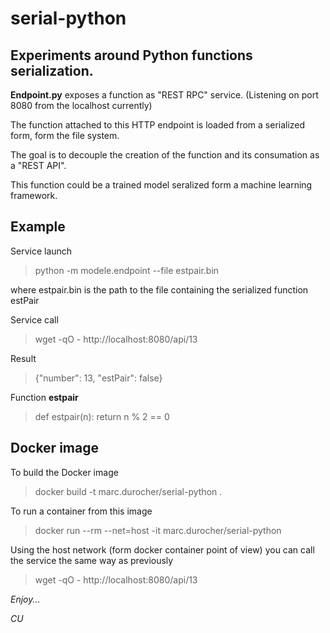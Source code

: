 # serial-python

## Experiments around Python functions serialization.


__Endpoint.py__ exposes a function as "REST RPC" service.
(Listening on port 8080 from the localhost currently)

The function attached to this HTTP endpoint is loaded from a serialized form, form the file system.

The goal is to decouple the creation of the function and its consumation as a "REST API".

This function could be a trained model seralized form a machine learning framework.  

## Example

Service launch
> python -m modele.endpoint --file estpair.bin

where estpair.bin is the path to the file containing the serialized function estPair

Service call
> wget -qO - http://localhost:8080/api/13

Result
> {"number": 13, "estPair": false}


Function __estpair__
> def estpair(n):  return n % 2 == 0
 
 
 ## Docker image
 
 To build the Docker image
 
 > docker build -t marc.durocher/serial-python .
 
 To run a container from this image
 
 > docker run --rm --net=host -it marc.durocher/serial-python
 
 Using the host network (form docker container point of view) you can call the service the same way as previously
 > wget -qO - http://localhost:8080/api/13
 
 _Enjoy..._
 
 _CU_
